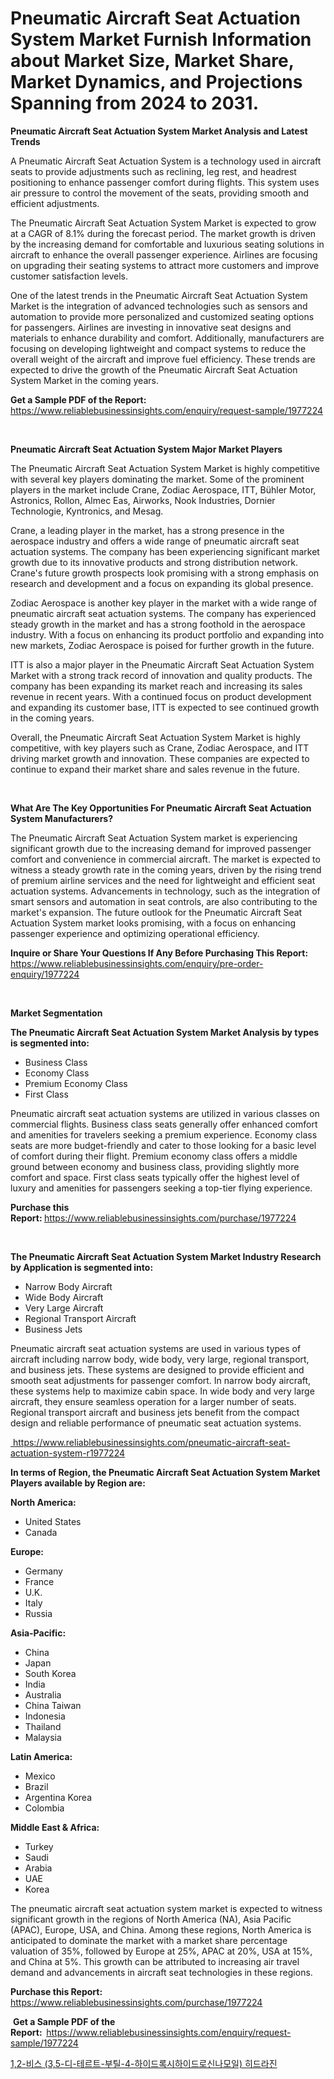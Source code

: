 <p><h1>Pneumatic Aircraft Seat Actuation System Market Furnish Information about Market Size, Market Share, Market Dynamics, and Projections Spanning from 2024 to 2031.</h1></p><p><strong>Pneumatic Aircraft Seat Actuation System Market Analysis and Latest Trends</strong></p>
<p><p>A Pneumatic Aircraft Seat Actuation System is a technology used in aircraft seats to provide adjustments such as reclining, leg rest, and headrest positioning to enhance passenger comfort during flights. This system uses air pressure to control the movement of the seats, providing smooth and efficient adjustments.</p><p>The Pneumatic Aircraft Seat Actuation System Market is expected to grow at a CAGR of 8.1% during the forecast period. The market growth is driven by the increasing demand for comfortable and luxurious seating solutions in aircraft to enhance the overall passenger experience. Airlines are focusing on upgrading their seating systems to attract more customers and improve customer satisfaction levels.</p><p>One of the latest trends in the Pneumatic Aircraft Seat Actuation System Market is the integration of advanced technologies such as sensors and automation to provide more personalized and customized seating options for passengers. Airlines are investing in innovative seat designs and materials to enhance durability and comfort. Additionally, manufacturers are focusing on developing lightweight and compact systems to reduce the overall weight of the aircraft and improve fuel efficiency. These trends are expected to drive the growth of the Pneumatic Aircraft Seat Actuation System Market in the coming years.</p></p>
<p><strong>Get a Sample PDF of the Report:&nbsp;</strong> <a href="https://www.reliablebusinessinsights.com/enquiry/request-sample/1977224">https://www.reliablebusinessinsights.com/enquiry/request-sample/1977224</a></p>
<p>&nbsp;</p>
<p><strong>Pneumatic Aircraft Seat Actuation System Major Market Players</strong></p>
<p><p>The Pneumatic Aircraft Seat Actuation System Market is highly competitive with several key players dominating the market. Some of the prominent players in the market include Crane, Zodiac Aerospace, ITT, Bühler Motor, Astronics, Rollon, Almec Eas, Airworks, Nook Industries, Dornier Technologie, Kyntronics, and Mesag.</p><p>Crane, a leading player in the market, has a strong presence in the aerospace industry and offers a wide range of pneumatic aircraft seat actuation systems. The company has been experiencing significant market growth due to its innovative products and strong distribution network. Crane's future growth prospects look promising with a strong emphasis on research and development and a focus on expanding its global presence.</p><p>Zodiac Aerospace is another key player in the market with a wide range of pneumatic aircraft seat actuation systems. The company has experienced steady growth in the market and has a strong foothold in the aerospace industry. With a focus on enhancing its product portfolio and expanding into new markets, Zodiac Aerospace is poised for further growth in the future.</p><p>ITT is also a major player in the Pneumatic Aircraft Seat Actuation System Market with a strong track record of innovation and quality products. The company has been expanding its market reach and increasing its sales revenue in recent years. With a continued focus on product development and expanding its customer base, ITT is expected to see continued growth in the coming years.</p><p>Overall, the Pneumatic Aircraft Seat Actuation System Market is highly competitive, with key players such as Crane, Zodiac Aerospace, and ITT driving market growth and innovation. These companies are expected to continue to expand their market share and sales revenue in the future.</p></p>
<p>&nbsp;</p>
<p><strong>What Are The Key Opportunities For Pneumatic Aircraft Seat Actuation System Manufacturers?</strong></p>
<p><p>The Pneumatic Aircraft Seat Actuation System market is experiencing significant growth due to the increasing demand for improved passenger comfort and convenience in commercial aircraft. The market is expected to witness a steady growth rate in the coming years, driven by the rising trend of premium airline services and the need for lightweight and efficient seat actuation systems. Advancements in technology, such as the integration of smart sensors and automation in seat controls, are also contributing to the market's expansion. The future outlook for the Pneumatic Aircraft Seat Actuation System market looks promising, with a focus on enhancing passenger experience and optimizing operational efficiency.</p></p>
<p><strong>Inquire or Share Your Questions If Any Before Purchasing This Report:</strong> <a href="https://www.reliablebusinessinsights.com/enquiry/pre-order-enquiry/1977224">https://www.reliablebusinessinsights.com/enquiry/pre-order-enquiry/1977224</a></p>
<p>&nbsp;</p>
<p><strong>Market Segmentation</strong></p>
<p><strong>The Pneumatic Aircraft Seat Actuation System Market Analysis by types is segmented into:</strong></p>
<p><ul><li>Business Class</li><li>Economy Class</li><li>Premium Economy Class</li><li>First Class</li></ul></p>
<p><p>Pneumatic aircraft seat actuation systems are utilized in various classes on commercial flights. Business class seats generally offer enhanced comfort and amenities for travelers seeking a premium experience. Economy class seats are more budget-friendly and cater to those looking for a basic level of comfort during their flight. Premium economy class offers a middle ground between economy and business class, providing slightly more comfort and space. First class seats typically offer the highest level of luxury and amenities for passengers seeking a top-tier flying experience.</p></p>
<p><strong>Purchase this Report:&nbsp;</strong><a href="https://www.reliablebusinessinsights.com/purchase/1977224">https://www.reliablebusinessinsights.com/purchase/1977224</a></p>
<p>&nbsp;</p>
<p><strong>The Pneumatic Aircraft Seat Actuation System Market Industry Research by Application is segmented into:</strong></p>
<p><ul><li>Narrow Body Aircraft</li><li>Wide Body Aircraft</li><li>Very Large Aircraft</li><li>Regional Transport Aircraft</li><li>Business Jets</li></ul></p>
<p><p>Pneumatic aircraft seat actuation systems are used in various types of aircraft including narrow body, wide body, very large, regional transport, and business jets. These systems are designed to provide efficient and smooth seat adjustments for passenger comfort. In narrow body aircraft, these systems help to maximize cabin space. In wide body and very large aircraft, they ensure seamless operation for a larger number of seats. Regional transport aircraft and business jets benefit from the compact design and reliable performance of pneumatic seat actuation systems.</p></p>
<p><a href="https://www.reliablebusinessinsights.com/pneumatic-aircraft-seat-actuation-system-r1977224">&nbsp;https://www.reliablebusinessinsights.com/pneumatic-aircraft-seat-actuation-system-r1977224</a></p>
<p><strong>In terms of Region, the Pneumatic Aircraft Seat Actuation System Market Players available by Region are:</strong></p>
<p>
    <p> <strong> North America: </strong>
        <ul>
            <li>United States</li>
            <li>Canada</li>
        </ul>
        </p> 
    <p> <strong> Europe: </strong>
        <ul>
            <li>Germany</li>
            <li>France</li>
            <li>U.K.</li>
            <li>Italy</li>
            <li>Russia</li>
        </ul>
        </p> 
    <p> <strong> Asia-Pacific: </strong>
        <ul>
            <li>China</li>
            <li>Japan</li>
            <li>South Korea</li>
            <li>India</li>
            <li>Australia</li>
            <li>China Taiwan</li>
            <li>Indonesia</li>
            <li>Thailand</li>
            <li>Malaysia</li>
        </ul>
        </p> 
    <p> <strong> Latin America: </strong>
        <ul>
            <li>Mexico</li>
            <li>Brazil</li>
            <li>Argentina Korea</li>
            <li>Colombia</li>
        </ul>
        </p> 
    <p> <strong> Middle East & Africa: </strong>
        <ul>
            <li>Turkey</li>
            <li>Saudi</li>
            <li>Arabia</li>
            <li>UAE</li>
            <li>Korea</li>
        </ul>
    </p>
    </p>
<p><p>The pneumatic aircraft seat actuation system market is expected to witness significant growth in the regions of North America (NA), Asia Pacific (APAC), Europe, USA, and China. Among these regions, North America is anticipated to dominate the market with a market share percentage valuation of 35%, followed by Europe at 25%, APAC at 20%, USA at 15%, and China at 5%. This growth can be attributed to increasing air travel demand and advancements in aircraft seat technologies in these regions.</p></p>
<p><strong>Purchase this Report: </strong><a href="https://www.reliablebusinessinsights.com/purchase/1977224">https://www.reliablebusinessinsights.com/purchase/1977224</a></p>
<p>&nbsp;<strong>Get a Sample PDF of the Report:&nbsp;&nbsp;</strong><a href="https://www.reliablebusinessinsights.com/enquiry/request-sample/1977224">https://www.reliablebusinessinsights.com/enquiry/request-sample/1977224</a></p>
<p><strong></strong></p>
<p><p><a href="https://github.com/hzumrdvas204296/Market-Research-Report-List-2/blob/main/6622283178011.md">1,2-비스 (3,5-디-테르트-부틸-4-하이드록시하이드로신나모일) 히드라진</a></p></p>